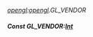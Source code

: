 _[opengl](../../modules/opengl/opengl-module.md):[opengl](../../modules/opengl/opengl-module.md).GL\_VENDOR_
##### Const GL\_VENDOR:[Int](../../modules/wonkey/wonkey-types-int.md)
